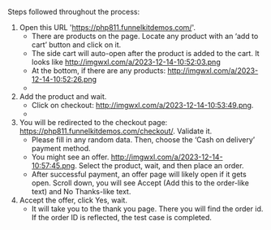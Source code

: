 Steps followed throughout the process:

1) Open this URL 'https://php811.funnelkitdemos.com/'.
   - There are products on the page. Locate any product with an ‘add to cart’ button and click on it.
   - The side cart will auto-open after the product is added to the cart. It looks like
     http://imgwxl.com/a/2023-12-14-10:52:03.png
   - At the bottom, if there are any products: http://imgwxl.com/a/2023-12-14-10:52:26.png
   - 
2) Add the product and wait.
   - Click on checkout: http://imgwxl.com/a/2023-12-14-10:53:49.png.
   - 
3) You will be redirected to the checkout page: https://php811.funnelkitdemos.com/checkout/.
   Validate it.
   - Please fill in any random data. Then, choose the ‘Cash on delivery’ payment method.
   - You might see an offer. http://imgwxl.com/a/2023-12-14-10:57:45.png. Select the product, wait,
     and then place an order.
   - After successful payment, an offer page will likely open if it gets open. Scroll down, you will see Accept (Add this to the order-like text) and No Thanks-like text. 
4) Accept the offer, click Yes, wait.
   - It will take you to the thank you page. There you will find the order id.
   If the order ID is reflected, the test case is completed.
